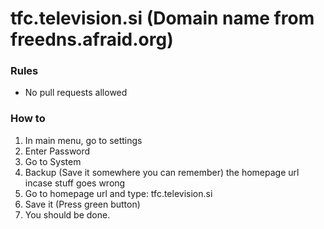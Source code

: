 # tfc.television.si (Domain name from freedns.afraid.org)
### Rules

- No pull requests allowed

### How to

1. In main menu, go to settings
2. Enter Password
3. Go to System
4. Backup (Save it somewhere you can remember) the homepage url incase stuff goes wrong
5. Go to homepage url and type: tfc.television.si
6. Save it (Press green button)
7. You should be done.
